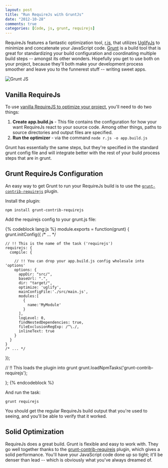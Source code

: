 ```yaml
---
layout: post
title: "Run RequireJs with GruntJs"
date: "2012-10-28"
comments: true
categories: [Code, js, grunt, requirejs]
---
```


RequireJs features a fantastic optimization tool, [r.js](http://requirejs.org/docs/optimization.html), that utilizes [UglifyJs](https://github.com/mishoo/UglifyJS) to minimize and concatenate your JavaScript code.  [Grunt](http://gruntjs.com/) is a build tool that is great for standardizing your build configuration and coordinating multiple build steps -- amongst its other wonders.  Hopefully you get to use both on your project, because they'll both make your development process smoother and leave you to the funnerest stuff -- writing sweet apps.

![Grunt JS](http://i.imgur.com/4773D.jpg)

<!--more-->

## Vanilla RequireJs

To use [vanilla RequireJS to optimize your project](http://requirejs.org/docs/optimization.html#wholeproject), you'll need to do two things:

1. **Create app.build.js**  - This file contains the configuration for how your want RequireJs react to your source code.  Among other things, paths to source directories and output files are specified.
2. **Run the optimizer** - via the command `node r.js -o app.build.js`

Grunt has essentially the same steps, but they're specified in the standard grunt config file and will integrate better with the rest of your build process steps that are in grunt.

## Grunt RequireJs Configuration

An easy way to get Grunt to run your RequireJs build is to use the [`grunt-contrib-requirejs`](https://npmjs.org/package/grunt-contrib-requirejs) plugin.

Install the plugin:

    npm install grunt-contrib-requirejs

Add the requirejs config to your grunt.js file:

{% codeblock lang:js %}
module.exports = function(grunt) {
  grunt.initConfig({
    /* ... */

    // !! This is the name of the task ('requirejs')
    requirejs: {
      compile: {

        // !! You can drop your app.build.js config wholesale into 'options'
        options: {
          appDir: "src/",
          baseUrl: ".",
          dir: "target/",
          optimize: 'uglify',
          mainConfigFile:'./src/main.js',
          modules:[
            {
              name:'MyModule'
            }
          ],
          logLevel: 0,
          findNestedDependencies: true,
          fileExclusionRegExp: /^\./,
          inlineText: true
        }
      }
    }
    /* ... */
  });

  // !! This loads the plugin into grunt
  grunt.loadNpmTasks('grunt-contrib-requirejs');

};
{% endcodeblock %}

And run the task:

    grunt requirejs

You should get the regular RequireJs build output that you're used to seeing, and you'll be able to verify that it worked.

## Solid Optimization

RequireJs does a great build.  Grunt is flexible and easy to work with.  They go well together thanks to the [grunt-contrib-requirejs](https://npmjs.org/package/grunt-contrib-requirejs) plugin, which gives a solid performance.  You'll have your JavaScript code done up so tight; it'll be denser than lead -- which is obviously what you've always dreamed of.
